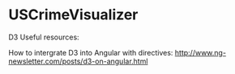 # USCrimeVisualizer

D3 Useful resources:

How to intergrate D3 into Angular with directives: http://www.ng-newsletter.com/posts/d3-on-angular.html
